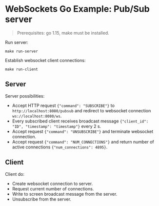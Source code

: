 # WebSockets Go Example: Pub/Sub server

> Prerequisites: go 1.15, make must be installed.

Run server:

```shell
make run-server
```

Establish websocket client connections:

```shell
make run-client
```

## Server

Server possibilities:

- Accept HTTP request `{"command": "SUBSCRIBE"}` to `http://localhost:8080/pubsub` and redirect to websocket
  connection `ws://localhost:8080/ws`.
- Every subscribed client receives broadcast message `{"client_id": "ID", "timestamp": "timestamp"}` every 2 s.
- Accept request `{"command": "UNSUBSCRIBE"}` and terminate websocket connection.
- Accept request `{"command": "NUM_CONNECTIONS"}` and return number of active connections
  `{"num_connections": 4895}`.

## Client

Client do:

- Create websocket connection to server.
- Request current number of connections.
- Write to screen broadcast message from the server.
- Unsubscribe from the server.
